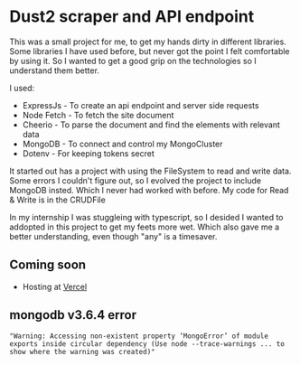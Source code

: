 # Dust2 scraper and API endpoint

This was a small project for me, to get my hands dirty in different libraries.
Some libraries I have used before, but never got the point I felt comfortable by using it. So I wanted to get a good grip on the technologies so I understand them better.

 I used:
 - ExpressJs - To create an api endpoint and server side requests
 - Node Fetch - To fetch the site document
 - Cheerio - To parse the document and find the elements with relevant data
 - MongoDB - To connect and control my MongoCluster
 - Dotenv - For keeping tokens secret

It started out has a project with using the FileSystem to read and write data. Some errors I couldn't figure out, so I evolved the project to include MongoDB insted. Which I never had worked with before.
My code for Read & Write is in the CRUDFile

In my internship I was stuggleing with typescript, so I desided I wanted to addopted in this project to get my feets more wet. Which also gave me a better understanding, even though "any" is a timesaver. 

## Coming soon

- Hosting at [Vercel](https://vercel.com/)

## mongodb v3.6.4 error

```
"Warning: Accessing non-existent property ‘MongoError’ of module exports inside circular dependency (Use node --trace-warnings ... to show where the warning was created)"
```